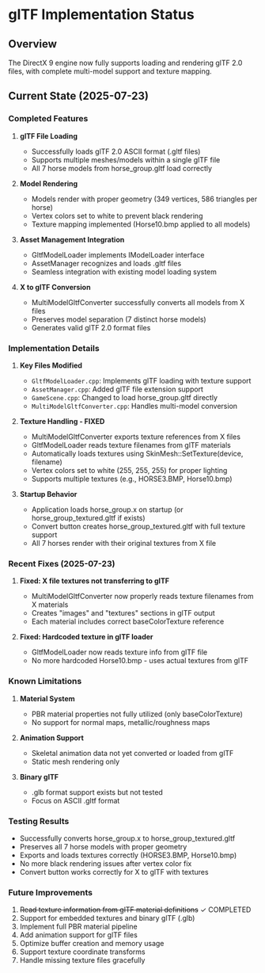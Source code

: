 # glTF Implementation Status

## Overview
The DirectX 9 engine now fully supports loading and rendering glTF 2.0 files, with complete multi-model support and texture mapping.

## Current State (2025-07-23)

### Completed Features

1. **glTF File Loading**
   - Successfully loads glTF 2.0 ASCII format (.gltf files)
   - Supports multiple meshes/models within a single glTF file
   - All 7 horse models from horse_group.gltf load correctly

2. **Model Rendering**
   - Models render with proper geometry (349 vertices, 586 triangles per horse)
   - Vertex colors set to white to prevent black rendering
   - Texture mapping implemented (Horse10.bmp applied to all models)

3. **Asset Management Integration**
   - GltfModelLoader implements IModelLoader interface
   - AssetManager recognizes and loads .gltf files
   - Seamless integration with existing model loading system

4. **X to glTF Conversion**
   - MultiModelGltfConverter successfully converts all models from X files
   - Preserves model separation (7 distinct horse models)
   - Generates valid glTF 2.0 format files

### Implementation Details

1. **Key Files Modified**
   - `GltfModelLoader.cpp`: Implements glTF loading with texture support
   - `AssetManager.cpp`: Added glTF file extension support
   - `GameScene.cpp`: Changed to load horse_group.gltf directly
   - `MultiModelGltfConverter.cpp`: Handles multi-model conversion

2. **Texture Handling - FIXED**
   - MultiModelGltfConverter exports texture references from X files
   - GltfModelLoader reads texture filenames from glTF materials
   - Automatically loads textures using SkinMesh::SetTexture(device, filename)
   - Vertex colors set to white (255, 255, 255) for proper lighting
   - Supports multiple textures (e.g., HORSE3.BMP, Horse10.bmp)

3. **Startup Behavior**
   - Application loads horse_group.x on startup (or horse_group_textured.gltf if exists)
   - Convert button creates horse_group_textured.gltf with full texture support
   - All 7 horses render with their original textures from X file

### Recent Fixes (2025-07-23)

1. **Fixed: X file textures not transferring to glTF**
   - MultiModelGltfConverter now properly reads texture filenames from X materials
   - Creates "images" and "textures" sections in glTF output
   - Each material includes correct baseColorTexture reference

2. **Fixed: Hardcoded texture in glTF loader**
   - GltfModelLoader now reads texture info from glTF file
   - No more hardcoded Horse10.bmp - uses actual textures from glTF

### Known Limitations

1. **Material System**
   - PBR material properties not fully utilized (only baseColorTexture)
   - No support for normal maps, metallic/roughness maps

2. **Animation Support**
   - Skeletal animation data not yet converted or loaded from glTF
   - Static mesh rendering only

3. **Binary glTF**
   - .glb format support exists but not tested
   - Focus on ASCII .gltf format

### Testing Results

- Successfully converts horse_group.x to horse_group_textured.gltf
- Preserves all 7 horse models with proper geometry
- Exports and loads textures correctly (HORSE3.BMP, Horse10.bmp)
- No more black rendering issues after vertex color fix
- Convert button works correctly for X to glTF with textures

### Future Improvements

1. ~~Read texture information from glTF material definitions~~ ✓ COMPLETED
2. Support for embedded textures and binary glTF (.glb)
3. Implement full PBR material pipeline
4. Add animation support for glTF files
5. Optimize buffer creation and memory usage
6. Support texture coordinate transforms
7. Handle missing texture files gracefully